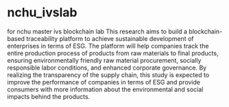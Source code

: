 # nchu_ivslab
for nchu master ivs blockchain lab
This research aims to build a blockchain-based traceability platform to achieve sustainable development of enterprises in terms of ESG. The platform will help companies track the entire production process of products from raw materials to final products, ensuring environmentally friendly raw material procurement, socially responsible labor conditions, and enhanced corporate governance. By realizing the transparency of the supply chain, this study is expected to improve the performance of companies in terms of ESG and provide consumers with more information about the environmental and social impacts behind the products.
